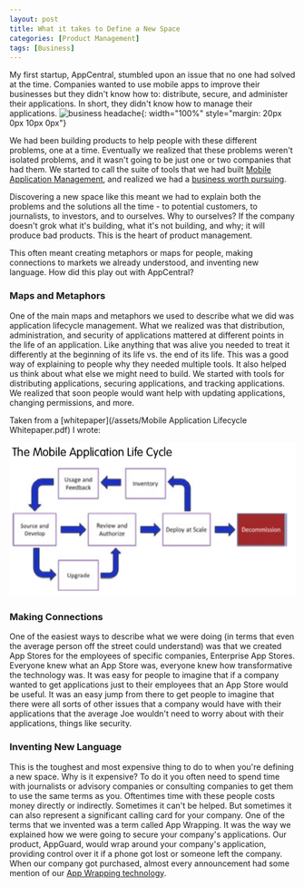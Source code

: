 ```yaml
---
layout: post
title: What it takes to Define a New Space
categories: [Product Management]
tags: [Business]
---
```


My first startup, AppCentral, stumbled upon an issue that no one had solved at the time. Companies wanted to use mobile apps to improve their businesses but they didn't know how to: distribute, secure, and administer their applications. In short, they didn't know how to manage their applications.
![business headache](https://images.unsplash.com/photo-1618498390344-445c804f2ac5?ixlib=rb-4.0.3&ixid=M3wxMjA3fDB8MHxwaG90by1wYWdlfHx8fGVufDB8fHx8fA%3D%3D&auto=format&fit=crop&w=2670&q=80){: width="100%" style="margin: 20px 0px 10px 0px"}

We had been building products to help people with these different problems, one at a time. Eventually we realized that these problems weren't isolated problems, and it wasn't going to be just one or two companies that had them. We started to call the suite of tools that we had built [Mobile Application Management](https://en.wikipedia.org/wiki/Mobile_application_management), and realized we had a [business worth pursuing](https://www.businesswire.com/news/home/20110426005681/en/AppCentral-Delivers-Multi-Platform-Enterprise-App-Store-Solution).

Discovering a new space like this meant we had to explain both the problems and the solutions all the time - to potential customers, to journalists, to investors, and to ourselves. Why to ourselves? If the company doesn't grok what it's building, what it's not building, and why; it will produce bad products. This is the heart of product management.

This often meant creating metaphors or maps for people, making connections to markets we already understood, and inventing new language. How did this play out with AppCentral?

### Maps and Metaphors
One of the main maps and metaphors we used to describe what we did was application lifecycle management. What we realized was that distribution, administration, and security of applications mattered at different points in the life of an application. Like anything that was alive you needed to treat it differently at the beginning of its life vs. the end of its life. This was a good way of explaining to people why they needed multiple tools. It also helped us think about what else we might need to build. We started with tools for distributing applications, securing applications, and tracking applications. We realized that soon people would want help with updating applications, changing permissions, and more.

Taken from a [whitepaper](/assets/Mobile Application Lifecycle Whitepaper.pdf) I wrote:

![mobile app lifecycle](/assets/lifecycle.png)

### Making Connections
One of the easiest ways to describe what we were doing (in terms that even the average person off the street could understand) was that we created App Stores for the employees of specific companies, Enterprise App Stores. Everyone knew what an App Store was, everyone knew how transformative the technology was. It was easy for people to imagine that if a company wanted to get applications just to their employees that an App Store would be useful. It was an easy jump from there to get people to imagine that there were all sorts of other issues that a company would have with their applications that the average Joe wouldn't need to worry about with their applications, things like security.

### Inventing New Language
This is the toughest and most expensive thing to do to when you're defining a new space. Why is it expensive? To do it you often need to spend time with journalists or advisory companies or consulting companies to get them to use the same terms as you. Oftentimes time with these people costs money directly or indirectly. Sometimes it can't be helped. But sometimes it can also represent a significant calling card for your company. One of the terms that we invented was a term called App Wrapping. It was the way we explained how we were going to secure your company's applications. Our product, AppGuard, would wrap around your company's application, providing control over it if a phone got lost or someone left the company. When our company got purchased, almost every announcement had some mention of our [App Wrapping technology](https://www.cnbc.com/id/100124163).
